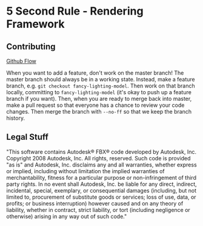 # 5 Second Rule - Rendering Framework

## Contributing

[Github Flow](https://guides.github.com/overviews/flow/)

When you want to add a feature, don't work on the master branch! The master branch should always be in a working state. Instead, make a feature branch, e.g. `git checkout fancy-lighting-model`. Then work on that branch locally, committing to `fancy-lighting-model` (it's okay to push up a feature branch if you want). Then, when you are ready to merge back into master, make a pull request so that everyone has a chance to review your code changes. Then merge the branch with `--no-ff` so that we keep the branch history.

## Legal Stuff


"This software contains Autodesk® FBX® code developed by Autodesk, Inc. Copyright 2008 Autodesk, Inc. All rights, reserved. Such code is provided "as is" and Autodesk, Inc. disclaims any and all warranties, whether express or implied, including without limitation the implied warranties of merchantability, fitness for a particular purpose or non-infringement of third party rights. In no event shall Autodesk, Inc. be liable for any direct, indirect, incidental, special, exemplary, or consequential damages (including, but not limited to, procurement of substitute goods or services; loss of use, data, or profits; or business interruption) however caused and on any theory of liability, whether in contract, strict liability, or tort (including negligence or otherwise) arising in any way out of such code."
